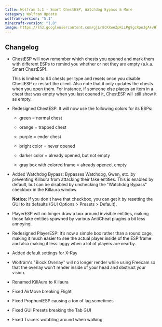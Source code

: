 ```yaml
---
title: Wolfram 5.1 - Smart ChestESP, Watchdog Bypass & More
category: Wolfram Update
wolfram-version: "5.1"
minecraft-version: "1.8"
image: https://lh3.googleusercontent.com/gjLr8CKXweZpKLLPg9gcRpoJgAFvHlGXAA0UiSTHl5AOZP8IHU862qFlPXYfzJ00SKeNcsexgmPGWrKt2mdaJ3HKVdzUpvj39hh66hcoV2iCfPTxDtzfR3ZHd7tW2fBIvTJqw8mkzJAJ5ZXcGcKLJpDfwUsge4kb9eNz__onYPLp6T48R8yIaneSepR7wthFPke4aiwX82iKPsvMUgmQBxSlyZEfoQNEbpTvDI30DcAaCdD-vAPwLaVTfme1ha0DFAEIiw_erll74KV417OUYar8VzWiQLMZKAePs24Dea0R249M2VPybJKzKOb5NLNj-4rWtKvELFx1bvAMO7l07EPHtHbuVZniFNQMn27TMCTxru6G6evEDsRsZvEejloSn0wDz1UWyo_DqzRx-Gx4Y653U5NEXT7C7amyv-bTd3W0wAehSFlO5ivoxOBJNZC-opbuPAjfizJmKA3lOd0PgwMvpJf9modR_yieAPk3r6qJTLAQlM1JwJMpShKBMwn0I8F23yPSVk-fkqU1TLKOpFsgY1FNK0Wv5aVjlRy3BFKTF76GRzDG4Ew8OJU2C059IuFhw1Hh-B5Q4LpFYCiDbK3T1R-5FWhWA0VOtR2bBEokLlc2=w1280-h720-no
---
```

## Changelog

- ChestESP will now remember which chests you opened and mark them with different ESPs to remind you whether or not they are empty (a.k.a. Smart ChestESP).

  This is limited to 64 chests per type and resets once you disable ChestESP or restart the client. Also note that it only updates the chests when you open them. For instance, if someone else places an item in a chest that was empty when you last opened it, ChestESP will still show it as empty.

- Redesigned ChestESP. It will now use the following colors for its ESPs:

  - green = normal chest

  - orange = trapped chest

  - purple = ender chest

  <!--read more-->

  - bright color = never opened

  - darker color = already opened, but not empty

  - gray box with colored frame = already opened, empty

- Added Watchdog Bypass: Bypasses Watchdog, Gwen, etc. by preventing Killaura from attacking their fake entities. This is enabled by default, but can be disabled by unchecking the "Watchdog Bypass" checkbox in the Killaura window.

  **Notice:** If you don't have that checkbox, you can get it by resetting the GUI to its defaults (GUI Options > Presets > Default).

- PlayerESP will no longer draw a box around invisible entities, making those fake entities spawned by various AntiCheat plugins a bit less annoying.

- Redesigned PlayerESP: It’s now a simple box rather than a round cage, making it much easier to see the actual player inside of the ESP frame and also making it less laggy when a lot of players are nearby.

- Added default settings for X-Ray

- Wolfram's "Block Overlay" will no longer render while using Freecam so that the overlay won't render inside of your head and obstruct your vision.

- Renamed KillAura to Killaura

- Fixed AirMove breaking Flight

- Fixed ProphuntESP causing a ton of lag sometimes

- Fixed GUI Presets breaking the Tab GUI

- Fixed Tracers wobbling around when walking
